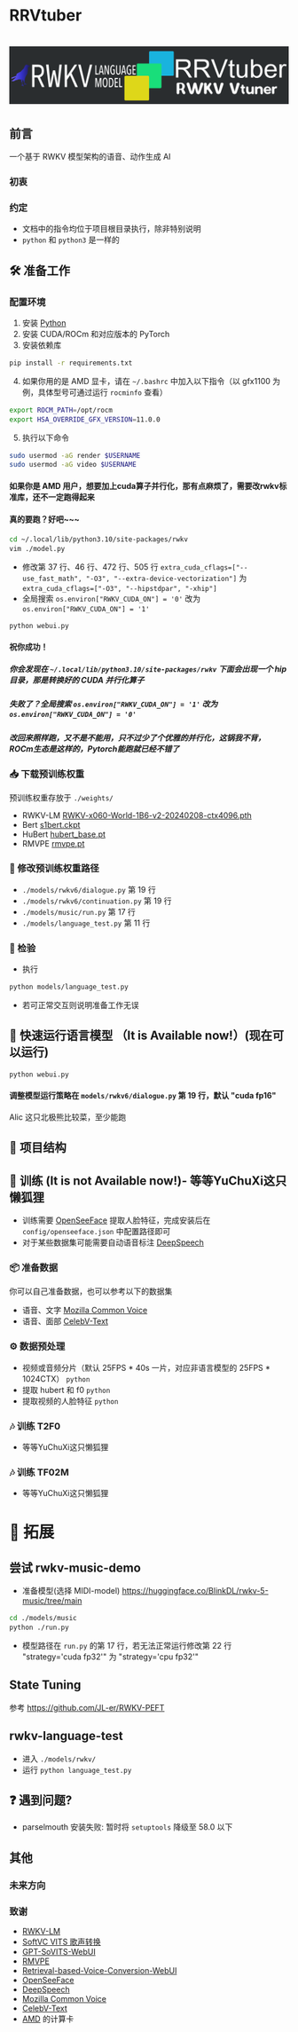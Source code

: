# RRVtuber
# ![RRVtuber](assets/logo.png)
## 前言
一个基于 RWKV 模型架构的语音、动作生成 AI

### 初衷

### 约定
- 文档中的指令均位于项目根目录执行，除非特别说明
- `python` 和 `python3` 是一样的

## 🛠 准备工作

### 配置环境
1. 安装 [Python](https://python.org)
2. 安装 CUDA/ROCm 和对应版本的 PyTorch
3. 安装依赖库
```sh
pip install -r requirements.txt
```
4. 如果你用的是 AMD 显卡，请在 `~/.bashrc` 中加入以下指令（以 gfx1100 为例，具体型号可通过运行 `rocminfo` 查看）
```sh
export ROCM_PATH=/opt/rocm
export HSA_OVERRIDE_GFX_VERSION=11.0.0
```
5. 执行以下命令
```sh
sudo usermod -aG render $USERNAME 
sudo usermod -aG video $USERNAME 
```
#### 如果你是 AMD 用户，想要加上cuda算子并行化，那有点麻烦了，需要改rwkv标准库，还不一定跑得起来
#### 真的要跑？好吧~~~
```sh
cd ~/.local/lib/python3.10/site-packages/rwkv
vim ./model.py
```
- 修改第 37 行、46 行、472 行、505 行 `extra_cuda_cflags=["--use_fast_math", "-O3", "--extra-device-vectorization"]` 为 `extra_cuda_cflags=["-O3", "--hipstdpar", "-xhip"]`
- 全局搜索 `os.environ["RWKV_CUDA_ON"] = '0'` 改为 `os.environ["RWKV_CUDA_ON"] = '1'`
```sh
python webui.py
```
#### 祝你成功！

##### 你会发现在 `~/.local/lib/python3.10/site-packages/rwkv` 下面会出现一个 hip 目录，那是转换好的 CUDA 并行化算子

##### 失败了？全局搜索 `os.environ["RWKV_CUDA_ON"] = '1'` 改为 `os.environ["RWKV_CUDA_ON"] = '0'`

##### 改回来照样跑，又不是不能用，只不过少了个优雅的并行化，这锅我不背，ROCm生态是这样的，Pytorch能跑就已经不错了

### 📥 下载预训练权重
预训练权重存放于 `./weights/`
- RWKV-LM [RWKV-x060-World-1B6-v2-20240208-ctx4096.pth](https://huggingface.co/BlinkDL/rwkv-6-world/blob/main/RWKV-x060-World-1B6-v2.1-20240328-ctx4096.pth)
- Bert [s1bert.ckpt](https://huggingface.co/lj1995/GPT-SoVITS/resolve/main/s1bert25hz-2kh-longer-epoch%3D68e-step%3D50232.ckpt)
- HuBert [hubert_base.pt](https://huggingface.co/lj1995/VoiceConversionWebUI/resolve/main/hubert_base.pt)
- RMVPE [rmvpe.pt](https://huggingface.co/lj1995/VoiceConversionWebUI/resolve/main/rmvpe.pt)

### 📝 修改预训练权重路径
- `./models/rwkv6/dialogue.py` 第 19 行
- `./models/rwkv6/continuation.py` 第 19 行
- `./models/music/run.py` 第 17 行
- `./models/language_test.py` 第 11 行

### 🧪 检验
- 执行
```sh 
python models/language_test.py
``` 
- 若可正常交互则说明准备工作无误



## 🚀 快速运行语言模型 （It is Available now!）(现在可以运行)
```sh
python webui.py
```
#### 调整模型运行策略在 `models/rwkv6/dialogue.py` 第 19 行，默认 "cuda fp16"
Alic 这只北极熊比较菜，至少能跑

## 📂 项目结构

## 🧠 训练 (It is not Available now!)- 等等YuChuXi这只懒狐狸
- 训练需要 [OpenSeeFace](https://github.com/emilianavt/OpenSeeFace/releases) 提取人脸特征，完成安装后在 `config/openseeface.json` 中配置路径即可
- 对于某些数据集可能需要自动语音标注 [DeepSpeech](https://github.com/mozilla/DeepSpeech)

### 📦 准备数据
你可以自己准备数据，也可以参考以下的数据集
- 语音、文字 [Mozilla Common Voice](https://commonvoice.mozilla.org/zh-CN)
- 语音、面部 [CelebV-Text](https://github.com/celebv-text/CelebV-Text)

### ⚙️ 数据预处理
- 视频或音频分片（默认 25FPS * 40s 一片，对应非语言模型的 25FPS * 1024CTX） `python`
- 提取 hubert 和 f0 `python`
- 提取视频的人脸特征 `python`

### 🎶 训练 T2F0
- 等等YuChuXi这只懒狐狸

### 🎶 训练 TF02M
- 等等YuChuXi这只懒狐狸

# 🌟 拓展
尝试 rwkv-music-demo
--
- 准备模型(选择 MIDI-model)
https://huggingface.co/BlinkDL/rwkv-5-music/tree/main
```sh
cd ./models/music
python ./run.py
```
- 模型路径在 `run.py` 的第 17 行，若无法正常运行修改第 22 行 "strategy='cuda fp32'" 为 "strategy='cpu fp32'"

State Tuning
--
参考 https://github.com/JL-er/RWKV-PEFT

rwkv-language-test
--
- 进入 `./models/rwkv/`
- 运行 `python language_test.py`

## ❓ 遇到问题?
- parselmouth 安装失败: 暂时将 `setuptools` 降级至 58.0 以下

## 其他

### 未来方向

### 致谢
- [RWKV-LM](https://github.com/BlinkDL/RWKV-LM)
- [SoftVC VITS 歌声转换](https://github.com/justinjohn0306/so-vits-svc-4.0/tree/4.0-v2)
- [GPT-SoVITS-WebUI](https://github.com/RVC-Boss/GPT-SoVITS)
- [RMVPE](https://github.com/Dream-High/RMVPE)
- [Retrieval-based-Voice-Conversion-WebUI](https://github.com/RVC-Project/Retrieval-based-Voice-Conversion-WebUI)
- [OpenSeeFace](https://github.com/emilianavt/OpenSeeFace)
- [DeepSpeech](https://github.com/mozilla/DeepSpeech)
- [Mozilla Common Voice](https://commonvoice.mozilla.org/zh-CN)
- [CelebV-Text](https://github.com/celebv-text/CelebV-Text)
- [AMD](https://amd.com) 的计算卡